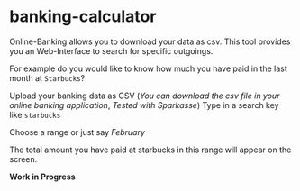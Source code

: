 # banking-calculator

Online-Banking allows you to download your data as csv. This tool provides you an Web-Interface to search for specific outgoings.

For example do you would like to know how much you have paid in the last month at <code>Starbucks</code>?

Upload your banking data as CSV (*You can download the csv file in your online banking application*, *Tested with Sparkasse*) 
Type in a search key like <code>starbucks</code>

Choose a range or just say *February*

The total amount you have paid at starbucks in this range will appear on the screen.

**Work in Progress**
